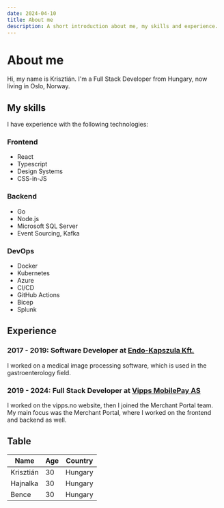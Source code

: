 ```yaml
---
date: 2024-04-10
title: About me
description: A short introduction about me, my skills and experience.
---
```

# About me

Hi, my name is Krisztián. I'm a Full Stack Developer from Hungary, now living
in Oslo, Norway.

## My skills

I have experience with the following technologies:

### Frontend

- React
- Typescript
- Design Systems
- CSS-in-JS

### Backend

- Go
- Node.js
- Microsoft SQL Server
- Event Sourcing, Kafka

### DevOps

- Docker
- Kubernetes
- Azure
- CI/CD
- GitHub Actions
- Bicep
- Splunk

## Experience

### 2017 - 2019: Software Developer at [Endo-Kapszula Kft.](https://endo-kapszula.com)

I worked on a medical image processing software, which is used in the
gastroenterology field.

### 2019 - 2024: Full Stack Developer at [Vipps MobilePay AS](https://www.vipps.no)

I worked on the vipps.no website, then I joined the Merchant Portal team.
My main focus was the Merchant Portal, where I worked on the frontend and
backend as well.


## Table

| Name      | Age | Country |
|-----------|-----|---------|
| Krisztián | 30  | Hungary |
| Hajnalka  | 30  | Hungary |
| Bence     | 30  | Hungary |